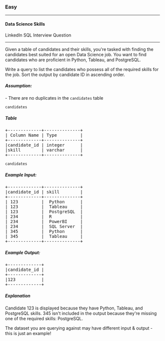 <h3>Easy</h3><hr>
<h4>Data Science Skills</h4>
<p>LinkedIn SQL Interview Question</p><hr>

<p>Given a table of candidates and their skills, you're tasked with finding the candidates best suited for an open Data Science job. You want to find candidates who are proficient in Python, Tableau, and PostgreSQL.<p>
<p>Write a query to list the candidates who possess all of the required skills for the job. Sort the output by candidate ID in ascending order.</p>

<h5>Assumption:</h5>
<p>- There are no duplicates in the <code>candidates</code> table</p>

<p><code>candidates</code> <h5>Table</h5></p>
<pre>
+-------------+--------------+
| Column Name |	Type         |
+-------------+--------------+
|candidate_id |	integer      |
|skill	      | varchar      |
+-------------+--------------+
</pre>

<p><code>candidates</code> <h5>Example Input:</h5><p>
<pre>
+-------------+--------------+
|candidate_id |	skill        |
+-------------+--------------+
| 123	      |  Python      |
| 123	      |  Tableau     |
| 123	      |  PostgreSQL  |
| 234	      |  R           |
| 234	      |  PowerBI     |
| 234	      |  SQL Server  |
| 345	      |  Python      |
| 345	      |  Tableau     |
+-------------+--------------+
</pre>

<h5>Example Output: </h5>
<pre>
+-------------+
|candidate_id |
+-------------+
|123          |
+-------------+
</pre>

<h5>Explanation</h5>
<p>Candidate 123 is displayed because they have Python, Tableau, and PostgreSQL skills. 345 isn't included in the output because they're missing one of the required skills: PostgreSQL.

The dataset you are querying against may have different input & output - this is just an example!</p>
